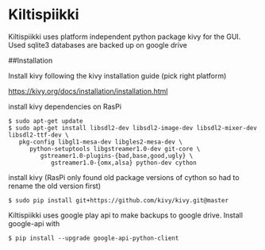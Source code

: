 # Kiltispiikki

Kiltispiikki uses platform independent python package kivy for the GUI. Used sqlite3 databases are backed up on google drive

##Installation

Install kivy following the kivy installation guide (pick right platform) 

https://kivy.org/docs/installation/installation.html

install kivy dependencies on RasPi

```
$ sudo apt-get update
$ sudo apt-get install libsdl2-dev libsdl2-image-dev libsdl2-mixer-dev libsdl2-ttf-dev \
   pkg-config libgl1-mesa-dev libgles2-mesa-dev \
      python-setuptools libgstreamer1.0-dev git-core \
	     gstreamer1.0-plugins-{bad,base,good,ugly} \
		    gstreamer1.0-{omx,alsa} python-dev cython
```

install kivy (RasPi only found old package versions of cython so had to rename the old version first)

```
$ sudo pip install git+https://github.com/kivy/kivy.git@master
```

Kiltispiikki uses google play api to make backups to google drive. Install google-api with

```
$ pip install --upgrade google-api-python-client
```






